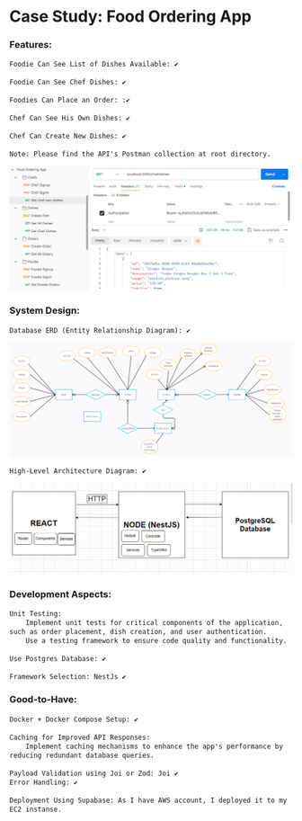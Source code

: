 # Case Study: Food Ordering App

### Features:

    Foodie Can See List of Dishes Available: ✔️

    Foodie Can See Chef Dishes: ✔️	

    Foodies Can Place an Order: :✔️	

    Chef Can See His Own Dishes: ✔️	

    Chef Can Create New Dishes: ✔️	

    Note: Please find the API's Postman collection at root directory.

![alt text](https://github.com/immHassan/foodOrderingApp/blob/main/diagrams/API.PNG?raw=true)

### System Design:

    Database ERD (Entity Relationship Diagram): ✔️	

![alt text](https://github.com/immHassan/foodOrderingApp/blob/main/diagrams/ERD.PNG?raw=true)



    High-Level Architecture Diagram: ✔️
	
![alt text](https://github.com/immHassan/foodOrderingApp/blob/main/diagrams/Architecture%20Diagram.PNG?raw=true)
    
### Development Aspects:

    Unit Testing:
        Implement unit tests for critical components of the application, such as order placement, dish creation, and user authentication.
        Use a testing framework to ensure code quality and functionality.

    Use Postgres Database: ✔️	

    Framework Selection: NestJs ✔️	

### Good-to-Have:

    Docker + Docker Compose Setup: ✔️	

    Caching for Improved API Responses:
        Implement caching mechanisms to enhance the app's performance by reducing redundant database queries.

    Payload Validation using Joi or Zod: Joi ✔️	
    Error Handling: ✔️

    Deployment Using Supabase: As I have AWS account, I deployed it to my EC2 instanse.
